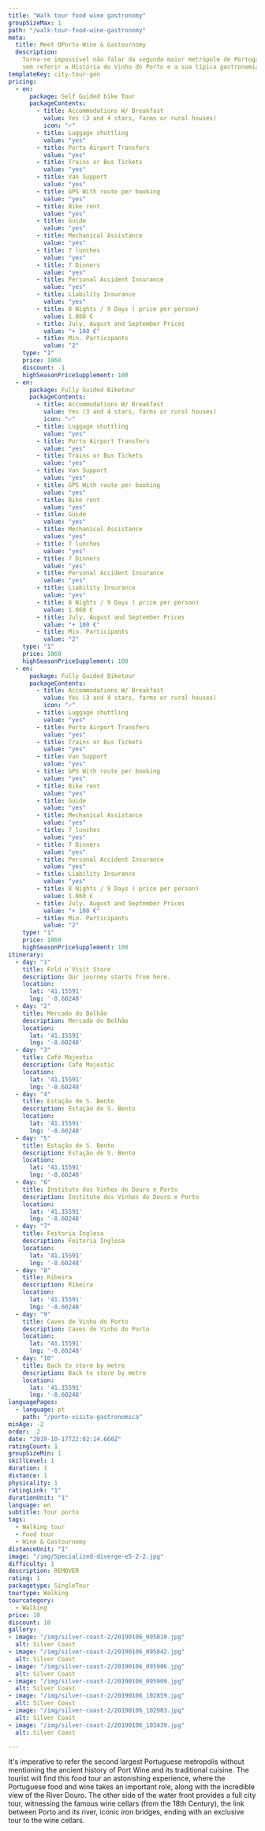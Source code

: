 ```yaml
---
title: "Walk tour food wine gastronomy"
groupSizeMax: 1
path: "/walk-tour-food-wine-gastronomy"
meta:
  title: Meet OPorto Wine & Gastournomy
  description:
    Torna-se impossível não falar da segunda maior metrópole de Portugal
    sem referir a História do Vinho do Porto e a sua típica gastronomia.
templateKey: city-tour-gen
pricing:
  - en:
      package: Self Guided bike Tour
      packageContents:
        - title: Accommodations W/ Breakfast
          value: Yes (3 and 4 stars, farms or rural houses)
          icon: "✓"
        - title: Luggage shuttling
          value: "yes"
        - title: Porto Airport Transfers
          value: "yes"
        - title: Trains or Bus Tickets
          value: "yes"
        - title: Van Support
          value: "yes"
        - title: GPS With route per booking
          value: "yes"
        - title: Bike rent
          value: "yes"
        - title: Guide
          value: "yes"
        - title: Mechanical Assistance
          value: "yes"
        - title: 7 lunches
          value: "yes"
        - title: 7 Dinners
          value: "yes"
        - title: Personal Accident Insurance
          value: "yes"
        - title: Liability Insurance
          value: "yes"
        - title: 8 Nights / 9 Days ( price per person)
          value: 1.860 €
        - title: July, August and September Prices
          value: "+ 100 €"
        - title: Min. Participants
          value: "2"
    type: "1"
    price: 1860
    discount: -1
    highSeasonPriceSupplement: 100
  - en:
      package: Fully Guided Biketour
      packageContents:
        - title: Accommodations W/ Breakfast
          value: Yes (3 and 4 stars, farms or rural houses)
          icon: "✓"
        - title: Luggage shuttling
          value: "yes"
        - title: Porto Airport Transfers
          value: "yes"
        - title: Trains or Bus Tickets
          value: "yes"
        - title: Van Support
          value: "yes"
        - title: GPS With route per booking
          value: "yes"
        - title: Bike rent
          value: "yes"
        - title: Guide
          value: "yes"
        - title: Mechanical Assistance
          value: "yes"
        - title: 7 lunches
          value: "yes"
        - title: 7 Dinners
          value: "yes"
        - title: Personal Accident Insurance
          value: "yes"
        - title: Liability Insurance
          value: "yes"
        - title: 8 Nights / 9 Days ( price per person)
          value: 1.860 €
        - title: July, August and September Prices
          value: "+ 100 €"
        - title: Min. Participants
          value: "2"
    type: "1"
    price: 1860
    highSeasonPriceSupplement: 100
  - en:
      package: Fully Guided Biketour
      packageContents:
        - title: Accommodations W/ Breakfast
          value: Yes (3 and 4 stars, farms or rural houses)
          icon: "✓"
        - title: Luggage shuttling
          value: "yes"
        - title: Porto Airport Transfers
          value: "yes"
        - title: Trains or Bus Tickets
          value: "yes"
        - title: Van Support
          value: "yes"
        - title: GPS With route per booking
          value: "yes"
        - title: Bike rent
          value: "yes"
        - title: Guide
          value: "yes"
        - title: Mechanical Assistance
          value: "yes"
        - title: 7 lunches
          value: "yes"
        - title: 7 Dinners
          value: "yes"
        - title: Personal Accident Insurance
          value: "yes"
        - title: Liability Insurance
          value: "yes"
        - title: 8 Nights / 9 Days ( price per person)
          value: 1.860 €
        - title: July, August and September Prices
          value: "+ 100 €"
        - title: Min. Participants
          value: "2"
    type: "1"
    price: 1860
    highSeasonPriceSupplement: 100
itinerary:
  - day: "1"
    title: Fold n´Visit Store
    description: Our journey starts from here.
    location:
      lat: '41.15591'
      lng: '-8.60248'
  - day: "2"
    title: Mercado do Bolhão
    description: Mercado do Bolhão
    location:
      lat: '41.15591'
      lng: '-8.60248'
  - day: "3"
    title: Café Majestic
    description: Café Majestic
    location:
      lat: '41.15591'
      lng: '-8.60248'
  - day: "4"
    title: Estação de S. Bento
    description: Estação de S. Bento
    location:
      lat: '41.15591'
      lng: '-8.60248'
  - day: "5"
    title: Estação de S. Bento
    description: Estação de S. Bento
    location:
      lat: '41.15591'
      lng: '-8.60248'
  - day: "6"
    title: Instituto dos Vinhos do Douro e Porto
    description: Instituto dos Vinhos do Douro e Porto
    location:
      lat: '41.15591'
      lng: '-8.60248'
  - day: "7"
    title: Feitoria Inglesa
    description: Feitoria Inglesa
    location:
      lat: '41.15591'
      lng: '-8.60248'
  - day: "8"
    title: Ribeira
    description: Ribeira
    location:
      lat: '41.15591'
      lng: '-8.60248'
  - day: "9"
    title: Caves de Vinho do Porto
    description: Caves de Vinho do Porto
    location:
      lat: '41.15591'
      lng: '-8.60248'
  - day: "10"
    title: Back to store by metro
    description: Back to store by metro
    location:
      lat: '41.15591'
      lng: '-8.60248'
languagePages:
  - language: pt
    path: "/porto-visita-gastronomica"
minAge: -2
order: -2
date: "2019-10-17T22:02:14.660Z"
ratingCount: 1
groupSizeMin: 1
skillLevel: 1
duration: 1
distance: 1
physicality: 1
ratingLink: "1"
durationUnit: "1"
language: en
subtitle: Tour porto
tags:
  - Walking tour
  - Food tour
  - Wine & Gastournomy
distanceUnit: "1"
image: "/img/Specialized-diverge-e5-2-2.jpg"
difficulty: 1
description: REMOVER
rating: 1
packagetype: SingleTour
tourtype: Walking
tourcategory:
  - Walking
price: 10
discount: 10
gallery:
- image: "/img/silver-coast-2/20190106_095810.jpg"
  alt: Silver Coast
- image: "/img/silver-coast-2/20190106_095842.jpg"
  alt: Silver Coast
- image: "/img/silver-coast-2/20190106_095906.jpg"
  alt: Silver Coast
- image: "/img/silver-coast-2/20190106_095909.jpg"
  alt: Silver Coast
- image: "/img/silver-coast-2/20190106_102859.jpg"
  alt: Silver Coast
- image: "/img/silver-coast-2/20190106_102903.jpg"
  alt: Silver Coast
- image: "/img/silver-coast-2/20190106_103439.jpg"
  alt: Silver Coast

---
```


It's imperative to refer the second largest Portuguese metropolis without mentioning
the ancient history of Port Wine and its traditional cuisine. The tourist will find
this food tour an astonishing experience, where the Portuguese food and wine takes
an important role, along with the incredible view of the River Douro. The other
side of the water front provides a full city tour, witnessing the famous wine cellars
(from the 18th Century), the link between Porto and its river, iconic iron bridges,
ending with an exclusive tour to the wine cellars.
